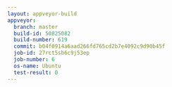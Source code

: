 ```yaml
---
layout: appveyor-build
appveyor:
  branch: master
  build-id: 50825082
  build-number: 619
  commit: b04f0914a6aad266fd765cd2b7e4092c9d90b45f
  job-id: 27rct5sb6c9j53ep
  job-number: 6
  os-name: Ubuntu
  test-result: 0
---
```

